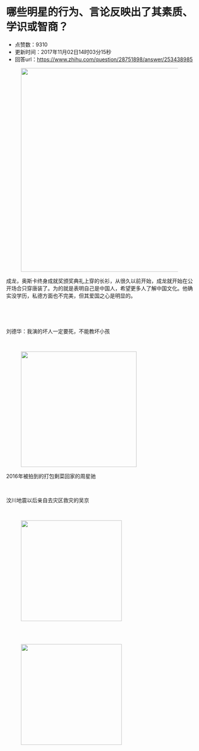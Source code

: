 # 哪些明星的行为、言论反映出了其素质、学识或智商？
- 点赞数：9310
- 更新时间：2017年11月02日14时03分15秒
- 回答url：https://www.zhihu.com/question/28751898/answer/253438985
<body>
 <figure>
  <img src="https://picx.zhimg.com/50/v2-c24825da859d70fae7c099bc963ec20b_720w.jpg?source=1940ef5c" data-caption="" data-rawwidth="550" data-rawheight="781" data-original-token="v2-c24825da859d70fae7c099bc963ec20b" class="origin_image zh-lightbox-thumb" width="550" data-original="https://picx.zhimg.com/v2-c24825da859d70fae7c099bc963ec20b_r.jpg?source=1940ef5c">
 </figure>
 <p data-pid="lMf5tj5F">成龙，奥斯卡终身成就奖颁奖典礼上穿的长衫，从很久以前开始，成龙就开始在公开场合只穿唐装了。为的就是表明自己是中国人，希望更多人了解中国文化。他确实没学历，私德方面也不完美，但其爱国之心是明显的。</p>
 <p class="ztext-empty-paragraph"><br></p>
 <p class="ztext-empty-paragraph"><br></p>
 <p data-pid="7XmFDtDs">刘德华：我演的坏人一定要死，不能教坏小孩</p>
 <p class="ztext-empty-paragraph"><br></p>
 <figure>
  <img src="https://pica.zhimg.com/50/v2-99ad32b4827952cfec13de3cb7834137_720w.jpg?source=1940ef5c" data-caption="" data-rawwidth="312" data-rawheight="440" data-original-token="v2-99ad32b4827952cfec13de3cb7834137" class="content_image" width="312">
 </figure>
 <p data-pid="sM7oblWg">2016年被拍到的打包剩菜回家的周星驰</p>
 <p class="ztext-empty-paragraph"><br></p>
 <p data-pid="3Rd9oRYC">汶川地震以后亲自去灾区救灾的吴京</p>
 <br>
 <figure>
  <img src="https://picx.zhimg.com/50/v2-40a32ec04068710cc35c93aaa0909bff_720w.jpg?source=1940ef5c" data-rawwidth="272" data-rawheight="213" data-original-token="v2-40a32ec04068710cc35c93aaa0909bff" class="content_image" width="272">
 </figure>
 <br>
 <br>
 <figure>
  <img src="https://picx.zhimg.com/50/v2-8877f1b04d3e32e484b014d16317ce28_720w.jpg?source=1940ef5c" data-rawwidth="272" data-rawheight="203" data-original-token="v2-8877f1b04d3e32e484b014d16317ce28" class="content_image" width="272">
 </figure>
</body>